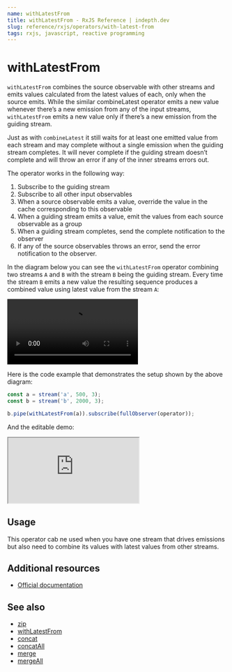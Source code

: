 ```yaml
---
name: withLatestFrom
title: withLatestFrom - RxJS Reference | indepth.dev
slug: reference/rxjs/operators/with-latest-from
tags: rxjs, javascript, reactive programming
---
```


# withLatestFrom

`withLatestFrom` combines the source observable with other streams and emits values calculated from the latest values of each, only when the source emits. While the similar combineLatest operator emits a new value whenever there’s a new emission from any of the input streams, `withLatestFrom` emits a new value only if there’s a new emission from the guiding stream.

Just as with `combineLatest` it still waits for at least one emitted value from each stream and may complete without a single emission when the guiding stream completes. It will never complete if the guiding stream doesn’t complete and will throw an error if any of the inner streams errors out.

The operator works in the following way:

1. Subscribe to the guiding stream
2. Subscribe to all other input observables
3. When a source observable emits a value, override the value in the cache corresponding to this observable
4. When a guiding stream emits a value, emit the values from each source observable as a group
5. When a guiding stream completes, send the complete notification to the observer
6. If any of the source observables throws an error, send the error notification to the observer.

In the diagram below you can see the `withLatestFrom` operator combining two streams `A` and `B` with the stream `B` being the guiding stream. Every time the stream `B` emits a new value the resulting sequence produces a combined value using latest value from the stream `A`:

<video>
    <source src="https://images.indepth.dev/references/rxjs/operators/with-latest-from.mp4" type="video/mp4">
</video>

Here is the code example that demonstrates the setup shown by the above diagram:

```javascript
const a = stream('a', 500, 3);
const b = stream('b', 2000, 3);

b.pipe(withLatestFrom(a)).subscribe(fullObserver(operator));
```

And the editable demo:

<iframe src="https://stackblitz.com/edit/indepth-rxjs-with-latest-from?embed=1&file=index.ts"></iframe>

## Usage

This operator cab ne used when you have one stream that drives emissions but also need to combine its values with latest values from other streams.

## Additional resources

- [Official documentation](https://rxjs-dev.firebaseapp.com/api/operators/withLatestFrom)

## See also

- [zip](https://indepth.dev/reference/rxjs/operators/zip)
- [withLatestFrom](https://indepth.dev/reference/rxjs/operators/with-latest-from)
- [concat](https://indepth.dev/reference/rxjs/operators/concat)
- [concatAll](https://indepth.dev/reference/rxjs/operators/concat-all)
- [merge](https://indepth.dev/reference/rxjs/operators/merge)
- [mergeAll](https://indepth.dev/reference/rxjs/operators/merge-all)
